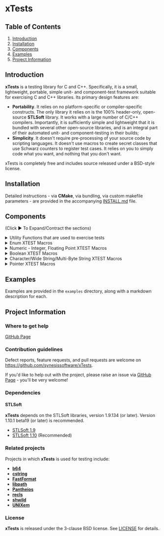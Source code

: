 # xTests

## Table of Contents

1. [Introduction](#introduction)
2. [Installation](#installation)
3. [Components](#components)
4. [Examples](#examples)
5. [Project Information](#project-information)

## Introduction

**xTests** is a testing library for C and C++. Specifically, it is a small,
lightweight, portable, simple unit- and component-test framework suitable
for exercising C and C++ libraries. Its primary design features are:

- **Portability**. It relies on no platform-specific or compiler-specific
constructs. The only library it relies on is the 100% header-only,
open-source **STLSoft** library. It works with a large number of C/C++
compilers. Importantly, it is sufficiently simple and lightweight that it
is bundled with several other open-source libraries, and is an integral
part of their automated unit- and component-testing in their builds;
- **Simplicity**. It doesn't require pre-processing of your source code by
scripting languages. It doesn't use macros to create secret classes that
use Schwarz counters to register test cases. It relies on you to simply
code what you want, and nothing that you don't want.

xTests is completely free and includes source released under a BSD-style
license.

## Installation

Detailed instructions - via **CMake**, via bundling, via custom makefile
parameters - are provided in the accompanying [INSTALL.md](./INSTALL.md)
file.

## Components

(Click :arrow_forward: To Expand/Contract the sections)

<details>
<summary markdown="span">Utility Functions that are used to exercise tests</summary>
<details>
<summary markdown="span">Test runner functions</summary>

+------------------------------------------------------------------------------------------------------------------------------------+
| Function Name & Usage (Test runner functions)                                                                                      |
+====================================================================================================================================+
|**XTESTS_START_RUNNER(name, verbosity)**<br>- Starts a test runner that will report to stdout<br>- A test runner is a logically-related group of test cases.<br>- param **name** The name of the test-runner<br>- param **verbosity** The verbosity (see xtests_verbosity_t) at which the runner will be executed 
+------------------------------------------------------------------------------------------------------------------------------------+
|**XTESTS_START_RUNNER_WITH_SETUP_FNS(name, verbosity, setup, teardown, setupParam)**<br>- Starts a test runner that will report to stdout<br>- A test runner is a logically-related group of test cases.<br>- param **name** The name of the test-runner<br>- param **verbosity** The verbosity (see xtests_verbosity_t) at which the runner will be executed<br>- param **setup** The function to be called before each test<br>- param **teardown** The function to be called after each test<br>- param **setupParam** A caller-supplied parameter that is passed with each invocation of the setup and teardown functions<br>- see xTests_Setup_t<br>- see xTests_Teardown_t
+------------------------------------------------------------------------------------------------------------------------------------+
|**XTESTS_START_RUNNER_WITH_STREAM(name, verbosity, stm)**<br>- Starts a test runner<br>- A test runner is a logically-related group of test cases.<br>- param **name** The name of the test-runner<br>- param **verbosity** The verbosity (see xtests_verbosity_t) at which the runner will be executed<br>- param **stm** The stream to which output will be written
+------------------------------------------------------------------------------------------------------------------------------------+
|**XTESTS_START_RUNNER_WITH_STREAM(name, verbosity, stm)**<br>- Starts a test runner<br>- A test runner is a logically-related group of test cases.<br>- param **name** The name of the test-runner<br>- param **verbosity** The verbosity (see xtests_verbosity_t) at which the runner will be executed<br>- param **stm** The stream to which output will be written
+------------------------------------------------------------------------------------------------------------------------------------+
|**XTESTS_START_RUNNER_WITH_REPORTER(name, verbosity, reporter, reporterParam)**<br>- Starts a test runner with the given callback reporter<br>- A test runner is a logically-related group of test cases.<br>- param **name** The name of the test-runner<br>- param **verbosity** The verbosity (see xtests_verbosity_t) at which the runner will be executed<br>- param **reporter** The reporter instance<br>- param **reporterParam** A caller-supplied parameter that is passed with every callback
+------------------------------------------------------------------------------------------------------------------------------------+
|**XTESTS_START_RUNNER_WITH_REPORTER_AND_STREAM(name, verbosity, reporter, reporterParam, stm)**<br>- Starts a test runner with the given callback reporter<br>- A test runner is a logically-related group of test cases.<br>- param **name** The name of the test-runner<br>- param **verbosity** The verbosity (see xtests_verbosity_t) at which the runner will be executed<br>- param **reporter** The reporter instance<br>- param **reporterParam** A caller-supplied parameter that is passed with every callback<br>- param **stm** The stream to which output will be written
+------------------------------------------------------------------------------------------------------------------------------------+
|**XTESTS_START_RUNNER_WITH_REPORTER_AND_STREAM_AND_FLAGS(name, verbosity, reporter, reporterParam, stm, flags)**<br>- Starts a test runner with the given callback reporter<br>- A test runner is a logically-related group of test cases.<br>- param **name** The name of the test-runner<br>- param **verbosity** The verbosity (see xtests_verbosity_t) at which the runner will be executed<br>- param **reporter** The reporter instance<br>- param **reporterParam** A caller-supplied parameter that is passed with every callback<br>- param **stm** The stream to which output will be written<br>- param **flags** The flags that moderate the runner behaviour<br>- see xtests::c::xtests_runner_flags_t<br>
+------------------------------------------------------------------------------------------------------------------------------------+
|**XTESTS_START_RUNNER_WITH_REPORTER_AND_STREAM_AND_FLAGS_AND_SETUP_FNS(name, verbosity, reporter, reporterParam, stm, flags, setup, teardown, setupParam)**<br>- Starts a test runner with the given callback reporter<br>- A test runner is a logically-related group of test cases.<br>- param **name** The name of the test-runner<br>- param **verbosity** The verbosity (see xtests_verbosity_t) at which the runner will be executed<br>- param **reporter** The reporter instance<br>- param **reporterParam** A caller-supplied parameter that is passed with every invocation of the reporter<br>- param **stm** The stream to which output will be written<br>- param **flags** The \link xtests::c::xtests_runner_flags_t flags\endlink that moderate the runner behaviour<br>- param **setup** The function to be called before each test<br>- param **teardown** The function to be called after each test<br>- param **setupParam** A caller-supplied parameter that is passed with each invocation of the setup and teardown functions
+------------------------------------------------------------------------------------------------------------------------------------+
|**XTESTS_START_RUNNER_WITH_FLAGS(name, verbosity, flags)**<br>- Starts a test runner that will report to stdout<br>- A test runner is a logically-related group of test cases.<br>- param **name** The name of the test-runner<br>- param **verbosity** The verbosity (see xtests_verbosity_t) at which the runner will be executed<br>- param **flags** The \link xtests::c::xtests_runner_flags_t flags\endlink that moderate the runner behaviour
+------------------------------------------------------------------------------------------------------------------------------------+
| **XTESTS_PRINT_RESULTS()**<br>- Prints the test results of the currently executing test.<br>- note This can only be invoked after a successful invocation of XTESTS_START_RUNNER() or XTESTS_START_RUNNER_WITH_REPORTER(), and before invocation of XTESTS_END_RUNNER() or XTESTS_END_RUNNER_UPDATE_EXITCODE().
+------------------------------------------------------------------------------------------------------------------------------------+
|**XTESTS_END_RUNNER()**<br>Ends a test runner
+------------------------------------------------------------------------------------------------------------------------------------+
|**XTESTS_ABEND(terminationMessage)**<br>Abnormal end of tests, and process termination
+------------------------------------------------------------------------------------------------------------------------------------+
|**XTESTS_END_RUNNER_UPDATE_EXITCODE()**<br>Ends a test runner, and modifies a caller-supplied exit code parameter<br>- param **retCode** A pointer to a variable of type <code>int</code> that will receive an exit code.<br>- remarks The variable should have been initialised to <code>EXIT_SUCCESS</code>, and each invocation of XTESTS_END_RUNNER_UPDATE_EXITCODE() (for each separate test-runner in a given application) will only set it to <code>EXIT_FAILURE</code> in the case where that runner has failed one or more tests.
+------------------------------------------------------------------------------------------------------------------------------------+
 
</details> 
<details>
<summary markdown="span">Test case functions</summary> 

+------------------------------------------------------------------------------------------------------------------------------------+
| Function Name & Usage (Test case functions)                                                                                        |
+====================================================================================================================================+
|**XTESTS_CASE_BEGIN(name, desc)**<br>- Begins a test case, of the given name and description<br>- param **name** The name of the test case<br>param **desc** The description of the test case. May be <code>NULL</code> or the empty string (<code>""</code>).
+------------------------------------------------------------------------------------------------------------------------------------+
|**XTESTS_CASE_END(name, desc)**<br>- Ends the current test case<br>- param **name** The name of the test case<br>- note The <code>name</code> parameter is ignored in the current implementation, which can only run one test case at a time.
+------------------------------------------------------------------------------------------------------------------------------------+
|**XTESTS_RUN_CASE_WITH_NAME_AND_DESC(name, desc, fn)**<br>- Runs the given test case function, specifying a name and description<br>- param **name** Name of the test case<br>- param **desc** Description of the test case<br>- param **fn** A function, taking no parameters and returning <code>void</code>, that executes a number of tests representing a test case.<br>- note This can only be invoked after a successful invocation of XTESTS_CASE_BEGIN() and before invocation of XTESTS_CASE_END().
+------------------------------------------------------------------------------------------------------------------------------------+
|**XTESTS_RUN_CASE_WITH_DESC(fn, desc)**<br>- Runs the given test case function, specifying a description<br>- param **fn** A function, taking no parameters and returning <code>void</code>, that executes a number of tests representing a test case.<br>- param **desc** Description of the test case<br>- note This can only be invoked after a successful invocation of XTESTS_CASE_BEGIN() and before invocation of XTESTS_CASE_END().
+------------------------------------------------------------------------------------------------------------------------------------+
|**XTESTS_RUN_CASE(fn)**<br>- Runs the given test case function<br>- param **fn** A function, taking no parameters and returning <code>void</code>, that executes a number of tests representing a test case.<br>- note This can only be invoked after a successful invocation of XTESTS_CASE_BEGIN() and before invocation of XTESTS_CASE_END().
+------------------------------------------------------------------------------------------------------------------------------------+

</details>
</details>
<details>
<summary markdown="span">Enum XTEST Macros</summary>

+----------+-----------------------------------------------------------------------+
| Category |Test Item                                                              |
+==========+=======================================================================+
| Enum     |XTESTS_TEST_ENUM_EQUAL(expected, actual)                               |
+----------+-----------------------------------------------------------------------+
| Enum     |XTESTS_TEST_ENUM_NOT_EQUAL(expected, actual)                           |
+----------+-----------------------------------------------------------------------+

</details>
<details>
<summary markdown="span">Numeric - Integer, Floating Point  XTEST Macros</summary>
<details>
<summary markdown="span">Integer XTEST Macros</summary>

+----------+-----------------------------------------------------------------------+
| Category |Test Item                                                              |
+==========+=======================================================================+
| Integer  |XTESTS_TEST_INTEGER_EQUAL_EXACT(expected, actual)                      |
+----------+-----------------------------------------------------------------------+
| Integer  |XTESTS_TEST_INTEGER_NOT_EQUAL(expected, actual)                        |
+----------+-----------------------------------------------------------------------+
| Integer  |XTESTS_TEST_INTEGER_GREATER(expected, actual)                          |
+----------+-----------------------------------------------------------------------+
| Integer  |XTESTS_TEST_INTEGER_LESS(expected, actual)                             |
+----------+-----------------------------------------------------------------------+
| Integer  |XTESTS_TEST_INTEGER_GREATER_OR_EQUAL(expected, actual)                 |
+----------+-----------------------------------------------------------------------+
| Integer  |XTESTS_TEST_INTEGER_LESS_OR_EQUAL(expected, actual)                    |
+----------+-----------------------------------------------------------------------+
| Integer  |XTESTS_TEST_INTEGER_LESS_OR_EQUAL(expected, actual)                    |
+----------+-----------------------------------------------------------------------+
| Integer  |XTESTS_TEST_INTEGER_EQUAL_ANY_IN_RANGE(expected, actual)               |
+----------+-----------------------------------------------------------------------+
| Integer  |XTESTS_TEST_INTEGER_EQUAL_ANY_NOT_IN_RANGE(expected, actual)           |
+----------+-----------------------------------------------------------------------+
| Integer  |XTESTS_TEST_INTEGER_EQUAL_OF(expected, actual)                         |
+----------+-----------------------------------------------------------------------+
| Integer  |XTESTS_TEST_INTEGER_EQUAL_OF2(expected1, expected2, actual)            |
+----------+-----------------------------------------------------------------------+
| Integer  |XTESTS_TEST_INTEGER_EQUAL_OF3(expected1, expected2, expectd3, actual)  |
+----------+-----------------------------------------------------------------------+

</details>
<details>
<summary markdown="span">Floating Point XTEST Macros</summary>

+----------+-----------------------------------------------------------------------+
| Category |Test Item                                                              |
+==========+=======================================================================+
| F-Point  |XTESTS_TEST_FLOATINGPOINT_EQUAL_APPROX(expected, actual)               |
+----------+-----------------------------------------------------------------------+
| F-Point  |XTESTS_TEST_FLOATINGPOINT_NOT_EQUAL_APPROX(expected, actual)           |
+----------+-----------------------------------------------------------------------+

</details>
</details>
<details>
<summary markdown="span">Boolean XTEST Macros</summary>

+----------+-----------------------------------------------------------------------+
| Category |Test Item                                                              |
+==========+=======================================================================+
| Boolean  |XTESTS_TEST_BOOLEAN_EQUAL(expected, actual)                            |
+----------+-----------------------------------------------------------------------+
| Boolean  |XTESTS_TEST_BOOLEAN_NOT_EQUAL(expected, actual)                        |
+----------+-----------------------------------------------------------------------+
| Boolean  |XTESTS_TEST_BOOLEAN_TRUE(actual)                                       |
+----------+-----------------------------------------------------------------------+
| Boolean  |XTESTS_TEST_BOOLEAN_FALSE(actual)                                      |
+----------+-----------------------------------------------------------------------+

</details>
<details>
<summary markdown="span">Character/Wide String/Multi-Byte String XTEST Macros</summary>
<details>
<summary markdown="span">Character XTEST Macros</summary>

+----------+-----------------------------------------------------------------------+
| Category |Test Item                                                              |
+==========+=======================================================================+
| Character|XTESTS_TEST_CHARACTER_EQUAL_EXACT(expected, actual)                    |
+----------+-----------------------------------------------------------------------+
| Character|XTESTS_TEST_CHARACTER_NOT_EQUAL(expected, actual)                      |
+----------+-----------------------------------------------------------------------+
| Character|XTESTS_TEST_CHARACTER_GREATER(expected, actual)                        |
+----------+-----------------------------------------------------------------------+
| Character|XTESTS_TEST_CHARACTER_LESS(expected, actual)                           |
+----------+-----------------------------------------------------------------------+
| Character|XTESTS_TEST_CHARACTER_GREATER_OR_EQUAL(expected, actual)               |
+----------+-----------------------------------------------------------------------+
| Character|XTESTS_TEST_CHARACTER_LESS_OR_EQUAL(expected, actual)                  |
+----------+-----------------------------------------------------------------------+

</details>
<details>
<summary markdown="span">String - Wide</summary>

+----------+-----------------------------------------------------------------------+
| Category |Test Item                                                              |
+==========+=======================================================================+
| Wide     |XTESTS_TEST_WIDE_STRING_EQUAL(expected, actual)                        |
+----------+-----------------------------------------------------------------------+
| Wide     |XTESTS_TEST_WIDE_STRING_EQUAL_APPROX(expected, actual)                 |
+----------+-----------------------------------------------------------------------+
| Wide     |XTESTS_TEST_WIDE_STRING_NOT_EQUAL(expected, actual)                    |
+----------+-----------------------------------------------------------------------+
| Wide     |XTESTS_TEST_WIDE_STRING_NOT_EQUAL_APPROX(expected, actual)             |
+----------+-----------------------------------------------------------------------+
| Wide     |XTESTS_TEST_WIDE_STRING_EQUAL_N(expected, actual, n)                   |
+----------+-----------------------------------------------------------------------+
| Wide     |XTESTS_TEST_WIDE_STRING_EQUAL_N_APPROX(expected, actual, n)            |
+----------+-----------------------------------------------------------------------+
| Wide     |XTESTS_TEST_WIDE_STRING_NOT_EQUAL_N(expected, actual, n)               |
+----------+-----------------------------------------------------------------------+
| Wide     |XTESTS_TEST_WIDE_STRING_NOT_EQUAL_N_APPROX(expected, actual, n)        |
+----------+-----------------------------------------------------------------------+
| Wide     |XTESTS_TEST_WIDE_STRING_CONTAIN(expected, actual)                      |
+----------+-----------------------------------------------------------------------+
| Wide     |XTESTS_TEST_WIDE_STRING_CONTAIN_APPROX(expected, actual)               |
+----------+-----------------------------------------------------------------------+
| Wide     |XTESTS_TEST_WIDE_STRING_NOT_CONTAIN(expected, actual)                  |
+----------+-----------------------------------------------------------------------+
| Wide     |XTESTS_TEST_WIDE_STRING_NOT_CONTAIN_APPROX(expected, actual)           |
+----------+-----------------------------------------------------------------------+
| Wide     |XTESTS_TEST_WIDE_STRING_SLICE_EQUAL(expected, actual)                  |
+----------+-----------------------------------------------------------------------+

</details>
<details>
<summary markdown="span">String - MBCS</summary>

+----------+-----------------------------------------------------------------------+
| Category |Test Item                                                              |
+==========+=======================================================================+
| MBCS     |XTESTS_TEST_MULTIBYTE_STRING_EQUAL(expected, actual)                   |
+----------+-----------------------------------------------------------------------+
| MBCS     |XTESTS_TEST_MULTIBYTE_STRING_EQUAL_APPROX(expected, actual)            |
+----------+-----------------------------------------------------------------------+
| MBCS     |XTESTS_TEST_MULTIBYTE_STRING_NOT_EQUAL(expected, actual)               |
+----------+-----------------------------------------------------------------------+
| MBCS     |XTESTS_TEST_MULTIBYTE_STRING_NOT_EQUAL_APPROX(expected, actual)        |
+----------+-----------------------------------------------------------------------+
| MBCS     |XTESTS_TEST_MULTIBYTE_STRING_EQUAL_N(expected, actual, n)              |
+----------+-----------------------------------------------------------------------+
| MBCS     |XTESTS_TEST_MULTIBYTE_STRING_EQUAL_N_APPROX(expected, actual, n)       |
+----------+-----------------------------------------------------------------------+
| MBCS     |XTESTS_TEST_MULTIBYTE_STRING_NOT_EQUAL_N(expected, actual, n)          |
+----------+-----------------------------------------------------------------------+
| MBCS     |XTESTS_TEST_MULTIBYTE_STRING_NOT_EQUAL_N_APPROX(expected, actual, n)   |
+----------+-----------------------------------------------------------------------+
| MBCS     |XTESTS_TEST_MULTIBYTE_STRING_CONTAIN(expected, actual)                 |
+----------+-----------------------------------------------------------------------+
| MBCS     |XTESTS_TEST_MULTIBYTE_STRING_CONTAIN_APPROX(expected, actual)          |
+----------+-----------------------------------------------------------------------+
| MBCS     |XTESTS_TEST_MULTIBYTE_STRING_NOT_CONTAIN(expected, actual)             |
+----------+-----------------------------------------------------------------------+
| MBCS     |XTESTS_TEST_MULTIBYTE_STRING_NOT_CONTAIN_APPROX(expected, actual)      |
+----------+-----------------------------------------------------------------------+
| MBCS     |XTESTS_TEST_MULTIBYTE_STRING_SLICE_EQUAL(expected, actual)             |
+----------+-----------------------------------------------------------------------+
| MBCS     |XTESTS_TEST_MULTIBYTE_STRING_MATCHES(pattern, value) *1                |
+----------+-----------------------------------------------------------------------+

*1 Depends on shwild

</details>
</details>
<details>
<summary markdown="span">Pointer XTEST Macros</summary>

+----------+-----------------------------------------------------------------------+
| Category |Test Item                                                              |
+==========+=======================================================================+
| Pointer  |XTESTS_TEST_POINTER_EQUAL(expected, actual)                            |
+----------+-----------------------------------------------------------------------+
| Pointer  |XTESTS_TEST_POINTER_NOT_EQUAL(expected, actual)                        |
+----------+-----------------------------------------------------------------------+
| Pointer  |XTESTS_TEST_POINTER_GREATER(expected, actual)                          |
+----------+-----------------------------------------------------------------------+
| Pointer  |XTESTS_TEST_POINTER_LESS(expected, actual)                             |
+----------+-----------------------------------------------------------------------+
| Pointer  |XTESTS_TEST_POINTER_GREATER_OR_EQUAL(expected, actual)                 |
+----------+-----------------------------------------------------------------------+
| Pointer  |XTESTS_TEST_POINTER_LESS_OR_EQUAL(expected, actual)                    |
+----------+-----------------------------------------------------------------------+
| Pointer  |XTESTS_TEST_FUNCTION_POINTER_EQUAL(expected, actual)                   |
+----------+-----------------------------------------------------------------------+
| Pointer  |XTESTS_TEST_FUNCTION_POINTER_NOT_EQUAL(expected, actual)               |
+----------+-----------------------------------------------------------------------+

</details>

## Examples

Examples are provided in the ```examples``` directory, along with a markdown description for each.

## Project Information

### Where to get help

[GitHub Page](https://github.com/synesissoftware/xTests "GitHub Page")

### Contribution guidelines

Defect reports, feature requests, and pull requests are welcome on https://github.com/synesissoftware/xTests.

If you'd like to help out with the project, please raise an issue via [GitHub Page](https://github.com/synesissoftware/xTests/issues "GitHub Page") - you'll be very welcome!

### Dependencies

#### STLSoft

**xTests** depends on the STLSoft libraries, version 1.9.134 (or later). Version 1.10.1 beta19 (or later) is recommended.

* [STLSoft 1.9](http://github.com/synesissoftware/STLSoft-1.9/)
* [STLSoft 1.10](http://github.com/synesissoftware/STLSoft-1.10/) (Recommended)

### Related projects

Projects in which **xTests** is used for testing include:

* [**b64**](https://github.com/synesissoftware/b64)
* [**cstring**](https://github.com/synesissoftware/cstring)
* [**FastFormat**](https://github.com/synesissoftware/FastFormat)
* [**libpath**](https://github.com/synesissoftware/libpath)
* [**Pantheios**](https://github.com/synesissoftware/Pantheios)
* [**recls**](https://github.com/synesissoftware/recls)
* [**shwild**](https://github.com/synesissoftware/shwild)
* [**UNIXem**](https://github.com/synesissoftware/UNIXem)

### License

**xTests** is released under the 3-clause BSD license. See [LICENSE](./LICENSE) for details.

